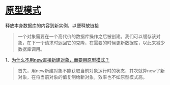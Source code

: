 # [原型模式](https://www.runoob.com/design-pattern/prototype-pattern.html )
 
释放本身数据库的内容到新实例，以便释放链接  
>一个对象需要在一个高代价的数据库操作之后被创建。我们可以缓存该对象，在下一个请求时返回它的克隆，在需要的时候更新数据库，以此来减少数据库调用。

1、[为什么不用new直接新建对象，而要用原型模式？](https://blog.csdn.net/huangyimo/article/details/80390001  ) 
>首先，用new新建对象不能获取当前对象运行时的状态，其次就算new了新对象，在将当前对象的值复制给新对象，效率也不如原型模式高。